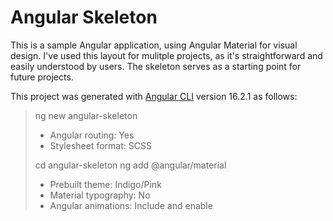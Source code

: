 # Angular Skeleton

This is a sample Angular application, using Angular Material for visual design.
I've used this layout for mulitple projects, as it's straightforward and easily
understood by users. The skeleton serves as a starting point for future projects.

This project was generated with [Angular CLI](https://github.com/angular/angular-cli) version 16.2.1
as follows:

> ng new angular-skeleton
> - Angular routing: Yes
> - Stylesheet format: SCSS
>
> cd angular-skeleton
> ng add @angular/material
> - Prebuilt theme: Indigo/Pink
> - Material typography: No
> - Angular animations: Include and enable
